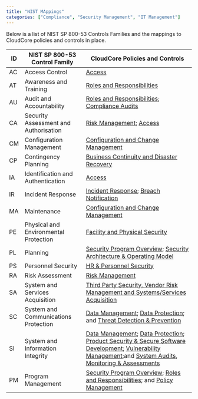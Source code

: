 ```yaml
---
title: "NIST MAppings"
categories: ["Compliance", "Security Management", "IT Management"]
---
```


Below is a list of NIST SP 800-53 Controls Families and the mappings to
CloudCore policies and controls in place.

ID | NIST SP 800-53 Control Family          | CloudCore Policies and Controls
-- | ---                                    | ---
AC | Access Control                         | [Access][1]
AT | Awareness and Training                 | [Roles and Responsibilities][2]
AU | Audit and Accountability               | [Roles and Responsibilities][2]; [Compliance Audits][3]
CA | Security Assessment and Authorisation  | [Risk Management][4]; [Access][1]
CM | Configuration Management               | [Configuration and Change Management][5]
CP | Contingency Planning                   | [Business Continuity and Disaster Recovery][6]
IA | Identification and Authentication      | [Access][1]
IR | Incident Response                      | [Incident Response][7]; [Breach Notification][8]
MA | Maintenance                            | [Configuration and Change Management][5]
PE | Physical and Environmental Protection  | [Facility and Physical Security][9]
PL | Planning                               | [Security Program Overview][10]; [Security Architecture & Operating Model][11]
PS | Personnel Security                     | [HR & Personnel Security][12]
RA | Risk Assessment                        | [Risk Management][4]
SA | System and Services Acquisition        | [Third Party Security, Vendor Risk Management and Systems/Services Acquisition][13]
SC | System and Communications Protection   | [Data Management][14]; [Data Protection][15]; and [Threat Detection & Prevention][16]
SI | System and Information Integrity       | [Data Management][14]; [Data Protection][15]; [Product Security & Secure Software Development][17]; [Vulnerability Management][18];and [System Audits, Monitoring & Assessments][19]
PM | Program Management                     | [Security Program Overview][10]; [Roles and Responsibilities][2]; and [Policy Management][20]

[1]: access.md
[2]: rar.md
[3]: compliance-audit.md
[4]: risk-mgmt.md
[5]: ccm.md
[6]: bcdr.md
[7]: ir.md
[8]: breach.md
[9]: facility.md
[10]: program.md
[11]: model.md
[12]: hr.md
[13]: vendor.md
[14]: data-mgmt.md
[15]: data-protection.md
[16]: threat.md
[17]: sdlc.md
[18]: vuln-mgmt.md
[19]: system-audit.md
[20]: policy-mgmt.md

